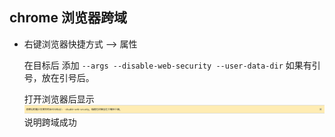 ## chrome 浏览器跨域

- 右键浏览器快捷方式 --> 属性

  在目标后 添加 `--args --disable-web-security --user-data-dir` 如果有引号，放在引号后。

  打开浏览器后显示 ![图片](/zz-other/res/res-1.png '') 说明跨域成功